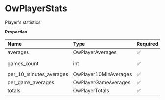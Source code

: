 # OwPlayerStats

Player's statistics

**Properties**

| Name                    | Type                  | Required | Description     |
| :---------------------- | :-------------------- | :------- | :-------------- |
| averages                | OwPlayerAverages      | ✅       |                 |
| games_count             | int                   | ✅       | Number of games |
| per_10_minutes_averages | OwPlayer10MinAverages | ✅       |                 |
| per_game_averages       | OwPlayerGameAverages  | ✅       |                 |
| totals                  | OwPlayerTotals        | ✅       |                 |
